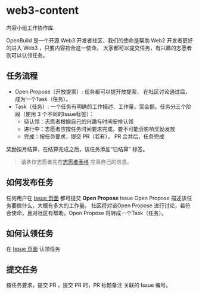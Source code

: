 # web3-content

内容小组工作协作库.

OpenBuild 是一个开源 Web3 开发者社区，我们的使命是帮助 Web2 开发者更好的进入 Web3 ，只要内容符合这一使命。
大家都可以提交任务，有兴趣的志愿者则可以认领任务。

## 任务流程

* Open Propose（开放提案）: 任务都可以提开放提案， 在社区讨论通过后，成为一个Task（任务）。
* Task（任务）: 一个任务有明确的工作描述、工作量、赏金额。任务分三个阶段（使用 3 个不同的Issue标签）：
  * 待认领：志愿者根据自己的兴趣与时间安排认领 
  * 进行中：志愿者应按任务时间要求完成，要不可能会影响奖励发放
  * 完成：按任务要求，提交 PR（若有）， PR 合并后，任务完成


奖励按月结算，在结算完成之后，该任务添加“已结算” 标签。
> 请各位志愿者先在[志愿者表格](https://www.notion.so/openbuild/9dd3778c1c9a44c686d36ef1b067ff19?v=790d75de4aa041a59d3fc6814bd2d041&pvs=4) 完善自己的信息。



## 如何发布任务
任何用户在 [Issue 页面](https://github.com/openbuildxyz/web3-content/issues) 都可提交 **Open Propose** Issue 
Open Propose 描述该任务要做什么，大概有多大的工作量。
社区将对该Open Propose 进行讨论，若符合使命，且对社区有帮助，Open Propose 将转成一个Task（任务）。


## 如何认领任务

在 [Issue 页面](https://github.com/openbuildxyz/web3-content/issues)  认领任务


## 提交任务
按任务要求，提交 PR ，提交 PR 时，PR 标题备注 关联的 Issue 编号。







